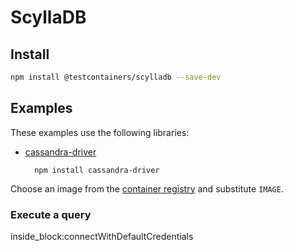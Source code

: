 # ScyllaDB

## Install

```bash
npm install @testcontainers/scylladb --save-dev
```

## Examples

These examples use the following libraries:

- [cassandra-driver](https://www.npmjs.com/package/cassandra-driver)

        npm install cassandra-driver

Choose an image from the [container registry](https://hub.docker.com/r/scylladb/scylla) and substitute `IMAGE`.

### Execute a query

<!--codeinclude-->
[](../../packages/modules/scylladb/src/scylladb-container.test.ts) inside_block:connectWithDefaultCredentials
<!--/codeinclude-->
